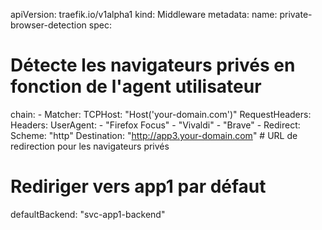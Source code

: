 apiVersion: traefik.io/v1alpha1
kind: Middleware
metadata:
  name: private-browser-detection
spec:
  # Détecte les navigateurs privés en fonction de l'agent utilisateur
  chain:
    - Matcher:
        TCPHost: "Host('your-domain.com')"
        RequestHeaders:
          Headers:
            UserAgent:
              - "Firefox Focus"
              - "Vivaldi"
              - "Brave"
    - Redirect:
        Scheme: "http"
        Destination: "http://app3.your-domain.com"  # URL de redirection pour les navigateurs privés
  # Rediriger vers app1 par défaut
  defaultBackend: "svc-app1-backend"

